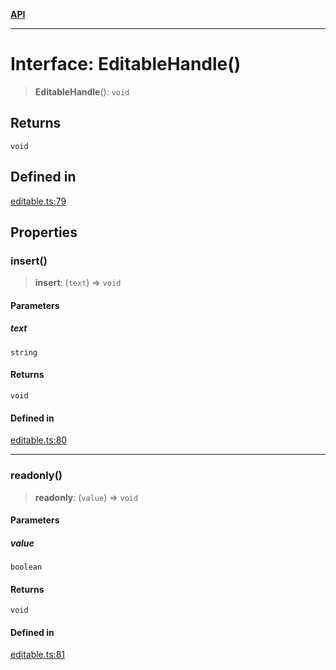 [**API**](../API.md)

***

# Interface: EditableHandle()

> **EditableHandle**(): `void`

## Returns

`void`

## Defined in

[editable.ts:79](https://github.com/inokawa/edix/blob/d12ce9aa272b606f6a70f27bbca028b978a9489c/src/core/editable.ts#L79)

## Properties

### insert()

> **insert**: (`text`) => `void`

#### Parameters

##### text

`string`

#### Returns

`void`

#### Defined in

[editable.ts:80](https://github.com/inokawa/edix/blob/d12ce9aa272b606f6a70f27bbca028b978a9489c/src/core/editable.ts#L80)

***

### readonly()

> **readonly**: (`value`) => `void`

#### Parameters

##### value

`boolean`

#### Returns

`void`

#### Defined in

[editable.ts:81](https://github.com/inokawa/edix/blob/d12ce9aa272b606f6a70f27bbca028b978a9489c/src/core/editable.ts#L81)
